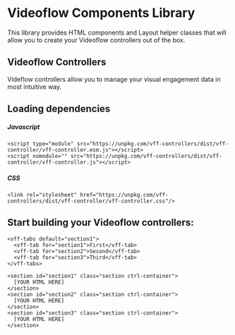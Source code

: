 # Videoflow Components Library

This library provides HTML components and Layout helper classes that will allow you to create your
Videoflow controllers out of the box.

## Videoflow Controllers

Videflow controllers allow you to manage your visual engagement data in most intuitive way. 

## Loading dependencies

##### Javascript
```
<script type="module" src="https://unpkg.com/vff-controllers/dist/vff-controller/vff-controller.esm.js"></script>
<script nomodule="" src="https://unpkg.com/vff-controllers/dist/vff-controller/vff-controller.js"></script>
```

##### CSS
```
<link rel="stylesheet" href="https://unpkg.com/vff-controllers/dist/vff-controller/vff-controller.css"/>
```

## Start building your Videoflow controllers:

```
<vff-tabs default="section1">
  <vff-tab for="section1">First</vff-tab>
  <vff-tab for="section2">Second</vff-tab>
  <vff-tab for="section3">Third</vff-tab>
</vff-tabs>

<section id="section1" class="section ctrl-container">
  [YOUR HTML HERE]
</section>
<section id="section2" class="section ctrl-container">
  [YOUR HTML HERE]
</section>
<section id="section3" class="section ctrl-container">
  [YOUR HTML HERE]
</section>
```